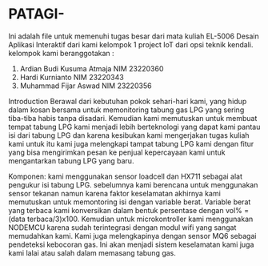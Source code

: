 # PATAGI-
Ini adalah file untuk memenuhi tugas besar dari mata kuliah EL-5006 Desain Aplikasi Interaktif dari kami kelompok 1 project IoT dari opsi teknik kendali.
kelompok kami beranggotakan :
  1. Ardian Budi Kusuma Atmaja	NIM 23220360
  2. Hardi Kurnianto		        NIM 23220343
  3. Muhammad Fijar Aswad		    NIM 23220356

Introduction 
Berawal dari kebutuhan pokok sehari-hari kami, yang hidup dalam kosan bersama untuk memonitoring tabung gas LPG yang sering tiba-tiba habis tanpa disadari. Kemudian kami memutuskan untuk membuat tempat tabung LPG kami menjadi lebih berteknologi yang dapat kami pantau isi dari tabung LPG dan karena kesibukan kami mengerjakan tugas kuliah kami untuk itu kami juga melengkapi tampat tabung LPG kami dengan fitur yang bisa mengirimkan pesan ke penjual kepercayaan kami untuk mengantarkan tabung LPG yang baru.

Komponen:
kami menggunakan sensor loadcell dan HX711 sebagai alat pengukur isi tabung LPG. sebelumnya kami berencana untuk menggunakan sensor tekanan namun karena faktor keselamatan akhirnya kami memutuskan untuk memontoring isi dengan variable berat. Variable berat yang terbaca kami konversikan dalam bentuk persentase dengan vol% = (data terbaca/3)x100. Kemudian untuk microkontroller kami menggunakan NODEMCU karena sudah terintegrasi dengan modul wifi yang sangat memudahkan kami. Kami juga melengkapinya dengan sensor MQ6 sebagai pendeteksi kebocoran gas. Ini akan menjadi sistem keselamatan kami juga kami lalai atau salah dalam memasang tabung gas.


